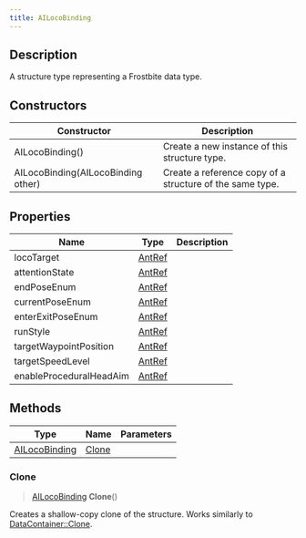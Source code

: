 ```yaml
---
title: AILocoBinding
---
```

## Description

A structure type representing a Frostbite data type.

## Constructors

| Constructor                        | Description                                              |
| ---------------------------------- | -------------------------------------------------------- |
| AILocoBinding()                    | Create a new instance of this structure type.            |
| AILocoBinding(AILocoBinding other) | Create a reference copy of a structure of the same type. |

## Properties

| Name                    | Type             | Description |
| ----------------------- | ---------------- | ----------- |
| locoTarget              | [AntRef](AntRef) |             |
| attentionState          | [AntRef](AntRef) |             |
| endPoseEnum             | [AntRef](AntRef) |             |
| currentPoseEnum         | [AntRef](AntRef) |             |
| enterExitPoseEnum       | [AntRef](AntRef) |             |
| runStyle                | [AntRef](AntRef) |             |
| targetWaypointPosition  | [AntRef](AntRef) |             |
| targetSpeedLevel        | [AntRef](AntRef) |             |
| enableProceduralHeadAim | [AntRef](AntRef) |             |

## Methods

| Type                           | Name            | Parameters |
| ------------------------------ | --------------- | ---------- |
| [AILocoBinding](AILocoBinding) | [Clone](#clone) |            |

### Clone

> [AILocoBinding](AILocoBinding) **Clone**()

Creates a shallow-copy clone of the structure. Works similarly to [DataContainer::Clone](/vext/ref/shared/class/datacontainer#clone).
